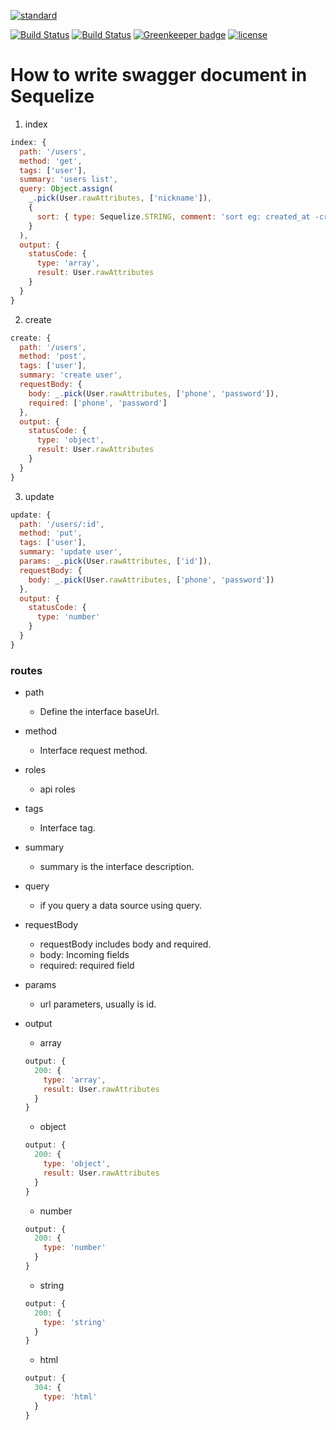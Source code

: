 [![standard][standard-image]][standard-url]

[![Build Status](https://github.com/AlfieriChou/galen/workflows/Node%20CI/badge.svg?branch=master&event=push)](https://github.com/AlfieriChou/galen/actions)
[![Build Status](https://github.com/AlfieriChou/galen/workflows/docker/badge.svg?branch=master&event=push)](https://github.com/AlfieriChou/galen/actions)
[![Greenkeeper badge](https://badges.greenkeeper.io/AlfieriChou/galen.svg)](https://greenkeeper.io/)
[![license][license-image]][license-url]

# How to write swagger document in Sequelize

1. index

  ```javascript
  index: {
    path: '/users',
    method: 'get',
    tags: ['user'],
    summary: 'users list',
    query: Object.assign(
      _.pick(User.rawAttributes, ['nickname']),
      {
        sort: { type: Sequelize.STRING, comment: 'sort eg: created_at -created_at' }
      }
    ),
    output: {
      statusCode: {
      	type: 'array',
      	result: User.rawAttributes
      }
    }
  }
  ```
	
2. create

  ```javascript
  create: {
    path: '/users',
    method: 'post',
    tags: ['user'],
    summary: 'create user',
    requestBody: {
      body: _.pick(User.rawAttributes, ['phone', 'password']),
      required: ['phone', 'password']
    },
    output: {
      statusCode: {
      	type: 'object',
      	result: User.rawAttributes
      }
    }
  }
  ```

3. update

  ```javascript
  update: {
    path: '/users/:id',
    method: 'put',
    tags: ['user'],
    summary: 'update user',
    params: _.pick(User.rawAttributes, ['id']),
    requestBody: {
      body: _.pick(User.rawAttributes, ['phone', 'password'])
    },
    output: {
      statusCode: {
      	type: 'number'
      }
    }
  }
  ```

### routes

* path
  * Define the interface baseUrl.

* method
  * Interface request method.

* roles
  * api roles

* tags
  * Interface tag.

* summary
  * summary is the interface description.

* query
  * if you query a data source using query.

* requestBody
  * requestBody includes body and required.
  * body: Incoming fields
  * required: required field

* params
  * url parameters, usually is id.

* output

  * array

  ```javascript
  output: {
    200: {
      type: 'array',
      result: User.rawAttributes
    }
  }
  ```

  * object
  
  ```javascript
  output: {
    200: {
      type: 'object',
      result: User.rawAttributes
    }
  }
  ```

  * number
  
  ```javascript
  output: {
    200: {
      type: 'number'
    }
  }
  ```

  * string
  
  ```javascript
  output: {
    200: {
      type: 'string'
    }
  }
  ```

  * html

  ```javascript
  output: {
    304: {
      type: 'html'
    }
  }
  ```

[license-image]: https://img.shields.io/badge/License-MIT-yellow.svg
[license-url]: https://opensource.org/licenses/MIT
[standard-image]:
https://cdn.rawgit.com/standard/standard/master/badge.svg
[standard-url]:
https://github.com/standard/standard
